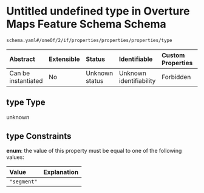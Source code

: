 # Untitled undefined type in Overture Maps Feature Schema Schema

```txt
schema.yaml#/oneOf/2/if/properties/properties/properties/type
```



| Abstract            | Extensible | Status         | Identifiable            | Custom Properties | Additional Properties | Access Restrictions | Defined In                                                                                     |
| :------------------ | :--------- | :------------- | :---------------------- | :---------------- | :-------------------- | :------------------ | :--------------------------------------------------------------------------------------------- |
| Can be instantiated | No         | Unknown status | Unknown identifiability | Forbidden         | Allowed               | none                | [schema.yaml\*](../../../../../../../tmp/jsonschema/schema/schema.yaml "open original schema") |

## type Type

unknown

## type Constraints

**enum**: the value of this property must be equal to one of the following values:

| Value       | Explanation |
| :---------- | :---------- |
| `"segment"` |             |
